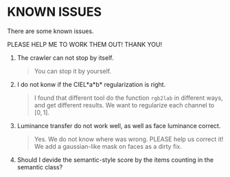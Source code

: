 # KNOWN ISSUES

There are some known issues.

PLEASE HELP ME TO WORK THEM OUT! THANK YOU!

1. The crawler can not stop by itself.
    > You can stop it by yourself.

1. I do not konw if the CIEL\*a\*b\* regularization is right.
    > I found that different tool do the function `rgb2lab` in different ways, and get different results. We want to regularize each channel to $[0,1]$.

1. Luminance transfer do not work well, as well as face luminance correct.
    > Yes. We do not know where was wrong. PLEASE help us correct it!
    > We add a gaussian-like mask on faces as a dirty fix.

1. Should I devide the semantic-style score by the items counting in the semantic class?

